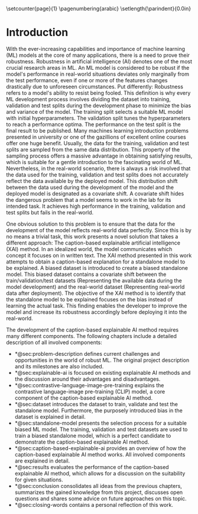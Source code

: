 \setcounter{page}{1}
\pagenumbering{arabic}
\setlength{\parindent}{0.0in}

# Introduction
<!--- What is machine learning? How does it impact the world? -->
<!-- An increasing number of new and exciting machine learning (ML) applications is taking the modern world by storm. Machine learning is used to predict traffic in Google Maps, recommend Movies on Netflix, assess the situation around self-driving cars, detect spam in E-Mails, etc. The machine learning toolbox is a collection of methods where models are not explicitly programmed but learn from data instead. There is no evidence that this trend will stop any time soon. Every day we find exciting and complex applications that require advanced ML models, but with great power comes great responsibility. -->

<!--- What is the problem? -->
<!-- Robustness: https://vectorinstitute.ai/2022/03/29/machine-learning-robustness-new-challenges-and-approaches/ -->
<!-- "Robustness" refers to a model's ability to resist being fooled. -->
With the ever-increasing capabilities and importance of machine learning (ML) models at the core of many applications, there is a need to prove their robustness. Robustness in artificial intelligence (AI) denotes one of the most crucial research areas in ML. An ML model is considered to be robust if the model's performance in real-world situations deviates only marginally from the test performance, even if one or more of the features changes drastically due to unforeseen circumstances. Put differently: Robustness refers to a model's ability to resist being fooled. This definition is why every ML development process involves dividing the dataset into training, validation and test splits during the development phase to minimize the bias and variance of the model. The training split selects a suitable ML model with initial hyperparameters. The validation split tunes the hyperparameters to reach a performance optima. The performance on the test split is the final result to be published. Many machines learning introduction problems presented in university or one of the gazillions of excellent online courses offer one huge benefit. Usually, the data for the training, validation and test splits are sampled from the same data distribution. This property of the sampling process offers a massive advantage in obtaining satisfying results, which is suitable for a gentle introduction to the fascinating world of ML. Nevertheless, in the real-world scenario, there is always a risk involved that the data used for the training, validation and test splits does not accurately reflect the data available by the deployed model. This distribution shift between the data used during the development of the model and the deployed model is designated as a covariate shift. A covariate shift hides the dangerous problem that a model seems to work in the lab for its intended task. It achieves high performance in the training, validation and test splits but fails in the real-world.

<!--- What is our solution approach? -->
<!--- Describe the idea -->
One obvious solution to this problem is to ensure that the data for the development of the model reflects real-world data perfectly. Since this is by no means a trivial task, this work presents a novel solution that takes a different approach: The caption-based explainable artificial intelligence (XAI) method. In an idealized world, the model communicates which concept it focuses on in written text. The XAI method presented in this work attempts to obtain a caption-based explanation for a standalone model to be explained. A biased dataset is introduced to create a biased standalone model. This biased dataset contains a covariate shift between the train/validation/test datasets (Representing the available data during the model development) and the real-world dataset (Representing real-world data after deployment). The objective of the XAI method is to identify that the standalone model to be explained focuses on the bias instead of learning the actual task. This finding enables the developer to improve the model and increase its robustness accordingly before deploying it into the real-world.

<!--- Overview chapters -->
The development of the caption-based explainable AI method requires many different components. The following chapters include a detailed description of all involved components:

- \*@sec:problem-description defines current challenges and opportunities in the world of robust ML. The original project description and its milestones are also included.
- \*@sec:explainable-ai is focused on existing explainable AI methods and the discussion around their advantages and disadvantages.
- \*@sec:contrastive-language-image-pre-training explains the contrastive language-image pre-training (CLIP) model, a core component of the caption-based explainable AI method.
- \*@sec:dataset introduces the dataset to train, validate and test the standalone model. Furthermore, the purposely introduced bias in the dataset is explained in detail.
- \*@sec:standalone-model presents the selection process for a suitable biased ML model. The training, validation and test datasets are used to train a biased standalone model, which is a perfect candidate to demonstrate the caption-based explainable AI method.
- \*@sec:caption-based-explainable-ai provides an overview of how the caption-based explainable AI method works. All involved components are explained in detail.
- \*@sec:results evaluates the performance of the caption-based explainable AI method, which allows for a discussion on the suitability for given situations.
- \*@sec:conclusion consolidates all ideas from the previous chapters, summarizes the gained knowledge from this project, discusses open questions and shares some advice on future approaches on this topic.
- \*@sec:closing-words contains a personal reflection of this work.
